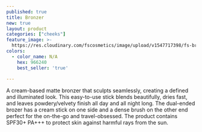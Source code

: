 ```yaml
---
published: true
title: Bronzer
new: true
layout: product
categories: ["cheeks"]
feature_image: >-
  https://res.cloudinary.com/fscosmetics/image/upload/v1547717398/fs-bronzer.jpg
colors:
  - color_name: N/A
    hex: 966240
    best_seller: 'true'
  
---
```

A cream-based matte bronzer that sculpts seamlessly, creating a defined and illuminated look. This easy-to-use stick blends beautifully, dries fast, and leaves powdery/velvety finish all day and all night long. The dual-ended brozer has a cream stick on one side and a dense brush on the other end perfect for the on-the-go and travel-obsessed. The product contains SPF30+ PA+++ to protect skin against harmful rays from the sun.
